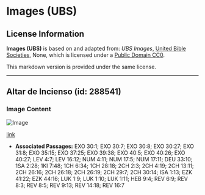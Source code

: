 # Images (UBS)

## License Information

**Images (UBS)** is based on and adapted from: _UBS Images_, [United Bible Societies](https://unitedbiblesocieties.org/), None, which is licensed under a [Public Domain CC0](https://creativecommons.org/public-domain/cc0/).

This markdown version is provided under the same license.



--------------------------------

## Altar de Incienso (id: 288541)

### Image Content

![Image](https://cdn.aquifer.bible/aquifer-content/resources/Media/WEB-0443_incense_altar.jpg)

[link](https://cdn.aquifer.bible/aquifer-content/resources/Media/WEB-0443_incense_altar.jpg)

* **Associated Passages:** EXO 30:1; EXO 30:7; EXO 30:8; EXO 30:27; EXO 31:8; EXO 35:15; EXO 37:25; EXO 39:38; EXO 40:5; EXO 40:26; EXO 40:27; LEV 4:7; LEV 16:12; NUM 4:11; NUM 17:5; NUM 17:11; DEU 33:10; 1SA 2:28; 1KI 7:48; 1CH 6:34; 1CH 28:18; 2CH 2:3; 2CH 4:19; 2CH 13:11; 2CH 26:16; 2CH 26:18; 2CH 26:19; 2CH 29:7; 2CH 30:14; ISA 1:13; EZK 41:22; EZK 44:16; LUK 1:9; LUK 1:10; LUK 1:11; HEB 9:4; REV 6:9; REV 8:3; REV 8:5; REV 9:13; REV 14:18; REV 16:7

